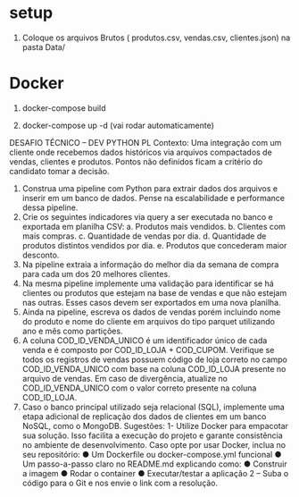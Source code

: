 # setup
1. Coloque os arquivos Brutos ( produtos.csv, vendas.csv, clientes.json) na pasta Data/

# Docker
1. docker-compose build

2. docker-compose up -d (vai rodar automaticamente)

DESAFIO TÉCNICO – DEV PYTHON PL
Contexto: Uma integração com um cliente onde recebemos dados históricos via arquivos
compactados de vendas, clientes e produtos. Pontos não definidos ficam a critério do
candidato tomar a decisão.
1. Construa uma pipeline com Python para extrair dados dos arquivos e inserir em um
banco de dados. Pense na escalabilidade e performance dessa pipeline.
1. Crie os seguintes indicadores via query a ser executada no banco e exportada em
planilha CSV:
a. Produtos mais vendidos.
b. Clientes com mais compras.
c. Quantidade de vendas por dia.
d. Quantidade de produtos distintos vendidos por dia.
e. Produtos que concederam maior desconto.
1. Na pipeline extraia a informação do melhor dia da semana de compra para cada um
dos 20 melhores clientes.
1. Na mesma pipeline implemente uma validação para identificar se há clientes ou
produtos que estejam na base de vendas e que não estejam nas outras. Esses casos
devem ser exportados em uma nova planilha.
1. Ainda na pipeline, escreva os dados de vendas porém incluindo nome do produto e
nome do cliente em arquivos do tipo parquet utilizando ano e mês como partições.
1. A coluna COD_ID_VENDA_UNICO é um identificador único de cada venda e é
composto por COD_ID_LOJA + COD_CUPOM. Verifique se todos os registros de vendas
possuem código de loja correto no campo COD_ID_VENDA_UNICO com base na coluna
COD_ID_LOJA presente no arquivo de vendas. Em caso de divergência, atualize no
COD_ID_VENDA_UNICO com o valor correto presente na coluna COD_ID_LOJA.
1. Caso o banco principal utilizado seja relacional (SQL), implemente uma etapa adicional
de replicação dos dados de clientes em um banco NoSQL, como o MongoDB.
Sugestões:
1- Utilize Docker para empacotar sua solução. Isso facilita a execução do projeto e
garante consistência no ambiente de desenvolvimento.
Caso opte por usar Docker, inclua no seu repositório:
● Um Dockerfile ou docker-compose.yml funcional
● Um passo-a-passo claro no README.md explicando como:
● Construir a imagem
● Rodar o container
● Executar/testar a aplicação
2 – Suba o código para o Git e nos envie o link com a resolução.